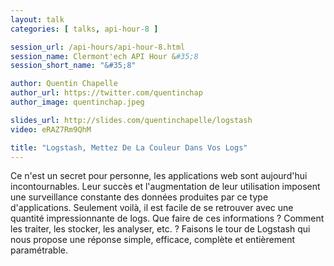 ```yaml
---
layout: talk
categories: [ talks, api-hour-8 ]

session_url: /api-hours/api-hour-8.html
session_name: Clermont'ech API Hour &#35;8
session_short_name: "&#35;8"

author: Quentin Chapelle
author_url: https://twitter.com/quentinchap
author_image: quentinchap.jpeg

slides_url: http://slides.com/quentinchapelle/logstash
video: eRAZ7Rm9QhM

title: "Logstash, Mettez De La Couleur Dans Vos Logs"
---
```


Ce n'est un secret pour personne, les applications web sont aujourd'hui
incontournables. Leur succès et l'augmentation de leur utilisation imposent une
surveillance constante des données produites par ce type d'applications.
Seulement voilà, il est facile de se retrouver avec une quantité impressionnante
de logs. Que faire de ces informations ? Comment les traiter, les stocker, les
analyser, etc. ? Faisons le tour de Logstash qui nous propose une réponse
simple, efficace, complète et entièrement paramétrable.
